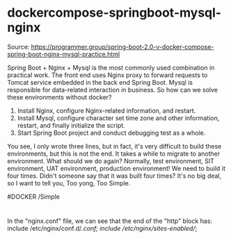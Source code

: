 # dockercompose-springboot-mysql-nginx
Source: https://programmer.group/spring-boot-2.0-v-docker-compose-spring-boot-nginx-mysql-practice.html

Spring Boot + Nginx + Mysql is the most commonly used combination in practical work. The front end uses Nginx proxy to forward requests to Tomcat service embedded in the back end Spring Boot. Mysql is responsible for data-related interaction in business. So how can we solve these environments without docker?

1. Install Nginx, configure Nginx-related information, and restart.
2. Install Mysql, configure character set time zone and other information, restart, and finally initialize the script.
3. Start Spring Boot project and conduct debugging test as a whole.

You see, I only wrote three lines, but in fact, it's very difficult to build these environments, but this is not the end. It takes a while to migrate to another environment. What should we do again? Normally, test environment, SIT environment, UAT environment, production environment! We need to build it four times. Didn't someone say that it was built four times? It's no big deal, so I want to tell you, Too yong, Too Simple.

#DOCKER  /Simple




#
In the "nginx.conf" file, we can see that the end of the "http" block has:
include /etc/nginx/conf.d/*.conf;
include /etc/nginx/sites-enabled/*;